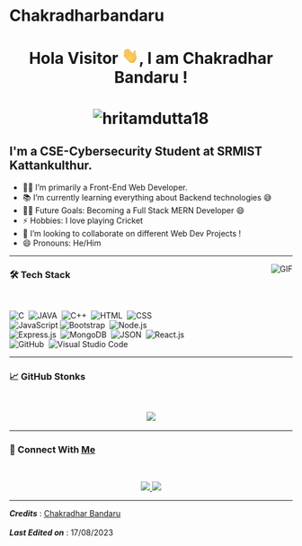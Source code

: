 # Chakradharbandaru

<h1 align="center"><b>Hola Visitor <img src="https://raw.githubusercontent.com/ABSphreak/ABSphreak/master/gifs/Hi.gif" width="30px">, I am Chakradhar Bandaru !</b><h1>
<p align="center"> 
  <img src="https://komarev.com/ghpvc/?username=hritamdutta18&label=Profile%20Views&color=0e75b6" alt="hritamdutta18"/>
</p>
  
## I'm a CSE-Cybersecurity Student at SRMIST Kattankulthur.  

- 👨‍💻 I’m primarily a Front-End Web Developer.
- 📚 I’m currently learning everything about Backend technologies 😅
- 💪🏼 Future Goals: Becoming a Full Stack MERN Developer 😄
- ⚡ Hobbies: I love playing Cricket
- 🤝 I’m looking to collaborate on different Web Dev Projects !
- 😄 Pronouns: He/Him

<hr> 
<img align="right" alt="GIF" height="135px" src="https://media.giphy.com/media/du3J3cXyzhj75IOgvA/giphy.gif" />
<h3>🛠 Tech Stack</h3><br>
  
![C](https://img.shields.io/badge/-C-05122A?style=flat&logo=C&logoColor=A8B9CC)&nbsp;
![JAVA](https://img.shields.io/badge/-JAVA-05122A?style=flat&logo=JAVA&logoColor=A8B9CC)&nbsp;
![C++](https://img.shields.io/badge/-C++-05122A?style=flat&logo=C++&logoColor=A8B9CC)&nbsp;
![HTML](https://img.shields.io/badge/-HTML-05122A?style=flat&logo=HTML5)&nbsp;
![CSS](https://img.shields.io/badge/-CSS-05122A?style=flat&logo=CSS3&logoColor=1572B6)&nbsp;\
![JavaScript](https://img.shields.io/badge/-JavaScript-05122A?style=flat&logo=javascript)
![Bootstrap](https://img.shields.io/badge/-Bootstrap-05122A?style=flat&logo=bootstrap&logoColor=563D7C)&nbsp;
![Node.js](https://img.shields.io/badge/-Node.js-05122A?style=flat&logo=node.js)&nbsp;\
![Express.js](https://img.shields.io/badge/-Express.js-05122A?style=flat&logo=express)&nbsp;
![MongoDB](https://img.shields.io/badge/-MongoDB-05122A?logo=mongodb&style=flat)&nbsp;
![JSON](https://img.shields.io/badge/-JSON-05122A?style=flat&logo=json&logoColor=A8B9CC)&nbsp;
![React.js](https://img.shields.io/badge/-React.js-05122A?logo=react&style=flat)&nbsp;\
![GitHub](https://img.shields.io/badge/-GitHub-05122A?style=flat&logo=github)&nbsp;
![Visual Studio Code](https://img.shields.io/badge/-Visual%20Studio%20Code-05122A?logo=visual%20studio%20code&style=flat)&nbsp;

<hr>

<h3>📈 GitHub Stonks</h3><br>
<p align="center">
<!--   <img src="https://github-readme-stats.vercel.app/api/top-langs?username=Chakradharbandaru&show_icons=true&locale=en&layout=compact&theme=gotham" alt="hri"/><br><br>
  <img src="https://github-readme-stats.vercel.app/api?username=Chakradharbandaru&count_private=true&theme=gotham&show_icons=true&include_all_commits=true" alt="Chakradharbandaru"/><br><br> -->
  <img src="https://github-readme-streak-stats.herokuapp.com/?user=Chakradharbandaru&theme=gotham">
</p>

<hr>
  
<h3>🤳 Connect With <a href="https://chakradhar bandaru.me" target="_blank">Me</a></h3><br>
<p align="center">
  <a href="https://www.linkedin.com/in/chakradhar-bandaru-490390220/" target="_blank">
    <img src="https://img.shields.io/badge/-Chakradhar%20Bandaru-0A66C2?style=flat&logo=Linkedin&logoColor=white"/>
  </a>
  <a href="mailto:chakribandaru37@gmail.com" target="_blank">
    <img src="https://img.shields.io/badge/-chakribandaru37@gmail.com-EA4335?style=flat&logo=Gmail&logoColor=white"/>
  </a>
</p>
  
<hr>
<p>
  <i><b>Credits</b></i> : <a href="https://github.com/Chakradharbandaru">Chakradhar Bandaru</a><br><br>
  <i><b>Last Edited on</b></i> : 17/08/2023
</p>
